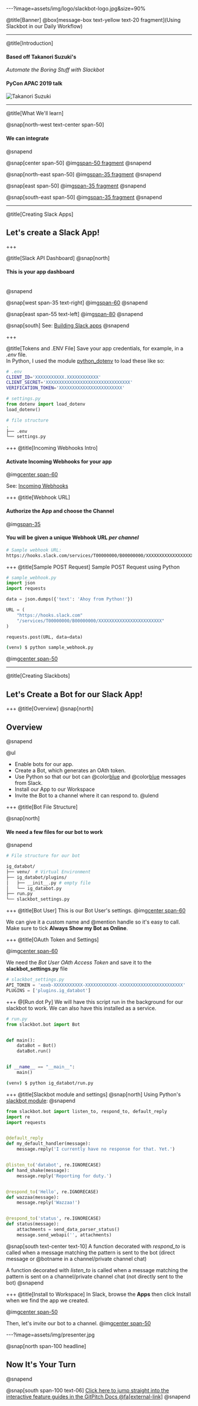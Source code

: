 ---?image=assets/img/logo/slackbot-logo.jpg&size=90%

@title[Banner]
@box[message-box text-yellow text-20 fragment](Using Slackbot in our Daily Workflow)

---
@title[Introduction]
#### Based off **Takanori Suzuki's**
*Automate the Boring Stuff with Slackbot*
#### PyCon APAC 2019 talk

![Takanori Suzuki](assets/img/takanory.jpg)

---
@title[What We'll learn]

@snap[north-west text-center span-50]
#### We can integrate
@snapend

@snap[center span-50]
@img[span-50 fragment](assets/img/logo/slack-logo.png)
@snapend

@snap[north-east span-50]
@img[span-35 fragment](assets/img/logo/jira-logo.png)
@snapend

@snap[east span-50]
@img[span-35 fragment](assets/img/logo/python-logo.png)
@snapend

@snap[south-east span-50]
@img[span-35 fragment](assets/img/logo/shebang-logo.png)
@snapend

---
@title[Creating Slack Apps]

## Let's create a Slack App!

+++

@title[Slack API Dashboard]
@snap[north]
#### This is your app dashboard
<br />
@snapend

@snap[west span-35 text-right]
@img[span-60](https://puu.sh/D1yjy/790b023b66.png)
@snapend

@snap[east span-55 text-left]
@img[span-80](https://puu.sh/D1vRL/66ea9878e9.png)
@snapend

@snap[south]
See: [Building Slack apps](https://api.slack.com/slack-apps)
@snapend

+++

@title[Tokens and .ENV File]
Save your app credentials, for example, in a *.env* file. <br />
In Python, I used the module [python_dotenv](https://github.com/theskumar/python-dotenv) to load these like so:

```Bash
# .env
CLIENT_ID='XXXXXXXXXXX.XXXXXXXXXXXX'
CLIENT_SECRET='XXXXXXXXXXXXXXXXXXXXXXXXXXXXXXXX'
VERIFICATION_TOKEN='XXXXXXXXXXXXXXXXXXXXXXXX'
```
```Python
# settings.py
from dotenv import load_dotenv
load_dotenv()
```
```Bash
# file structure
.
├── .env
└── settings.py
```

+++
@title[Incoming Webhooks Intro]
#### Activate Incoming Webhooks for your app
@img[center span-60](https://puu.sh/D1xTn/b301770221.png)

See: [Incoming Webhooks](https://api.slack.com/incoming-webhooks)

+++
@title[Webhook URL]
#### Authorize the App and choose the Channel
@img[span-35](https://puu.sh/D1xZX/958aca4ec9.png)

#### You will be given a **unique Webhook URL** *per channel*
```Bash
# Sample webhook URL:
https://hooks.slack.com/services/T00000000/B00000000/XXXXXXXXXXXXXXXXXXXXXXXX
```

+++
@title[Sample POST Request]
Sample POST Request using Python
```Python
# sample_webhook.py
import json
import requests

data = json.dumps({'text': 'Ahoy from Python!'})

URL = (
    "https://hooks.slack.com"
    "/services/T00000000/B00000000/XXXXXXXXXXXXXXXXXXXXXXXX"
)

requests.post(URL, data=data)
```
```Bash
(venv) $ python sample_webhook.py
```
@img[center span-50](https://puu.sh/D1ybm/da5515bfb4.png)

---
@title[Creating Slackbots]

## Let's Create a Bot for our Slack App!

+++
@title[Overview]
@snap[north]
## Overview
@snapend

@ul
- Enable bots for our app.
- Create a Bot, which generates an OAth token.
- Use Python so that our bot can @color[blue](*listen_to*) and @color[blue](*respond_to*) messages from Slack.
- Install our App to our Workspace
- Invite the Bot to a channel where it can respond to.
@ulend

+++
@title[Bot File Structure]

@snap[north]
#### We need a few files for our bot to work
@snapend

```Bash
# File structure for our bot

ig_databot/
├── venv/  # Virtual Environment
├── ig_databot/plugins/
│   ├── __init__.py # empty file
│   └── ig_databot.py
├── run.py
└── slackbot_settings.py
```

+++
@title[Bot User]
This is our Bot User's settings.
@img[center span-60](https://puu.sh/D1DPe/03cce07104.png)

We can give it a custom name and @mention handle so it's easy to call.
Make sure to tick **Always Show my Bot as Online**.

+++
@title[OAuth Token and Settings]

@img[center span-60](https://puu.sh/D1Epy/2d46cd61c5.png)

We need the *Bot User OAth Access Token* and save it to the **slackbot_settings.py** file
```Python
# slackbot_settings.py
API_TOKEN = 'xoxb-XXXXXXXXXXX-XXXXXXXXXXXX-XXXXXXXXXXXXXXXXXXXXXXXX'
PLUGINS = ['plugins.ig_databot']
```

+++
@[Run dot Py]
We will have this script run in the background for our slackbot to work.
We can also have this installed as a service.
```Python
# run.py
from slackbot.bot import Bot


def main():
    dataBot = Bot()
    dataBot.run()


if __name__ == "__main__":
    main()
```
```Bash
(venv) $ python ig_databot/run.py
```

+++
@title[Slackbot module and settings]
@snap[north]
Using Python's [slackbot module](https://github.com/lins05/slackbot):
@snapend

```Python
from slackbot.bot import listen_to, respond_to, default_reply
import re
import requests


@default_reply
def my_default_handler(message):
    message.reply('I currently have no response for that. Yet.')


@listen_to('databot', re.IGNORECASE)
def hand_shake(message):
    message.reply('Reporting for duty.')


@respond_to('Hello', re.IGNORECASE)
def wazzaa(message):
    message.reply('Wazzaa!')


@respond_to('status', re.IGNORECASE)
def status(message):
    attachments = send_data_parser_status()
    message.send_webapi('', attachments)
```
@snap[south text-center text-10]
A function decorated with *respond_to* is called when a message matching the pattern is sent to the bot (direct message or @botname in a channel/private channel chat)

A function decorated with *listen_to* is called when a message matching the pattern is sent on a channel/private channel chat (not directly sent to the bot)
@snapend

+++
@title[Install to Workspace]
In Slack, browse the  **Apps** then click Install when we find the app we created.

@img[center span-50](https://puu.sh/D1F4V/790902f4a1.png)

Then, let's invite our bot to a channel.
@img[center span-50](https://puu.sh/D1F8A/2144761f88.png)

---?image=assets/img/presenter.jpg

@snap[north span-100 headline]
## Now It's Your Turn
@snapend

@snap[south span-100 text-06]
[Click here to jump straight into the interactive feature guides in the GitPitch Docs @fa[external-link]](https://gitpitch.com/docs/getting-started/tutorial/)
@snapend
